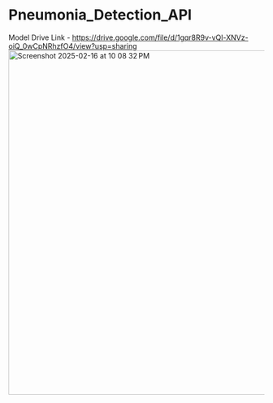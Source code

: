 # Pneumonia_Detection_API
 
Model Drive Link - https://drive.google.com/file/d/1gqr8R9v-vQl-XNVz-oiQ_0wCpNRhzfO4/view?usp=sharing
<img width="678" alt="Screenshot 2025-02-16 at 10 08 32 PM" src="https://github.com/user-attachments/assets/7f72f967-e21d-4f55-8182-fa3c4c4ebc5c" />
